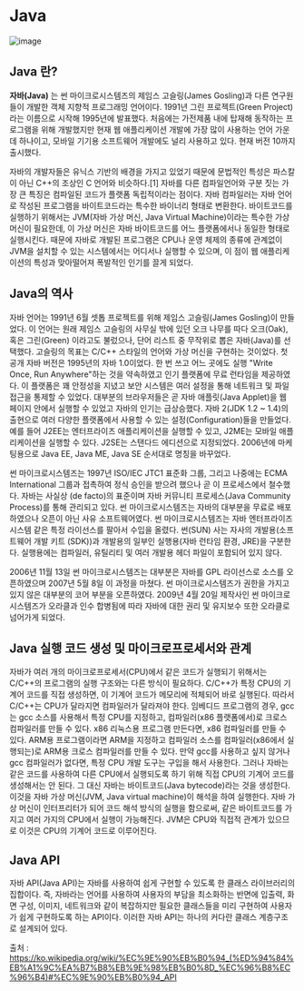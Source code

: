 # Java

![image](https://github.com/siilver94/Java/assets/57824945/d69714b1-0c0c-4a29-9e12-4db0697fb732)


## Java 란?
**자바(Java)** 는 썬 마이크로시스템즈의 제임스 고슬링(James Gosling)과 다른 연구원들이 개발한 객체 지향적 프로그래밍 언어이다. 1991년 그린 프로젝트(Green Project)라는 이름으로 시작해 1995년에 발표했다. 처음에는 가전제품 내에 탑재해 동작하는 프로그램을 위해 개발했지만 현재 웹 애플리케이션 개발에 가장 많이 사용하는 언어 가운데 하나이고, 모바일 기기용 소프트웨어 개발에도 널리 사용하고 있다. 현재 버전 10까지 출시했다.

자바의 개발자들은 유닉스 기반의 배경을 가지고 있었기 때문에 문법적인 특성은 파스칼이 아닌 C++의 조상인 C 언어와 비슷하다.[1] 자바를 다른 컴파일언어와 구분 짓는 가장 큰 특징은 컴파일된 코드가 플랫폼 독립적이라는 점이다. 자바 컴파일러는 자바 언어로 작성된 프로그램을 바이트코드라는 특수한 바이너리 형태로 변환한다. 바이트코드를 실행하기 위해서는 JVM(자바 가상 머신, Java Virtual Machine)이라는 특수한 가상 머신이 필요한데, 이 가상 머신은 자바 바이트코드를 어느 플랫폼에서나 동일한 형태로 실행시킨다. 때문에 자바로 개발된 프로그램은 CPU나 운영 체제의 종류에 관계없이 JVM을 설치할 수 있는 시스템에서는 어디서나 실행할 수 있으며, 이 점이 웹 애플리케이션의 특성과 맞아떨어져 폭발적인 인기를 끌게 되었다.

## Java의 역사

자바 언어는 1991년 6월 셋톱 프로젝트를 위해 제임스 고슬링(James Gosling)이 만들었다. 이 언어는 원래 제임스 고슬링의 사무실 밖에 있던 오크 나무를 따다 오크(Oak), 혹은 그린(Green) 이라고도 불렀으나, 단어 리스트 중 무작위로 뽑은 자바(Java)를 선택했다. 고슬링의 목표는 C/C++ 스타일의 언어와 가상 머신을 구현하는 것이었다. 첫 공개 자바 버전은 1995년의 자바 1.0이었다. 한 번 쓰고 어느 곳에도 실행 "Write Once, Run Anywhere"하는 것을 약속하였고 인기 플랫폼에 무료 런타임을 제공하였다. 이 플랫폼은 꽤 안정성을 지녔고 보안 시스템은 여러 설정을 통해 네트워크 및 파일 접근을 통제할 수 있었다. 대부분의 브라우저들은 곧 자바 애플릿(Java Applet)을 웹 페이지 안에서 실행할 수 있었고 자바의 인기는 급상승했다. 자바 2(JDK 1.2 ~ 1.4)의 출현으로 여러 다양한 플랫폼에서 사용할 수 있는 설정(Configuration)들을 만들었다. 예를 들어 J2EE는 엔터프라이즈 애플리케이션을 실행할 수 있고, J2ME는 모바일 애플리케이션을 실행할 수 있다. J2SE는 스탠다드 에디션으로 지정되었다. 2006년에 마케팅용으로 Java EE, Java ME, Java SE 순서대로 명칭을 바꾸었다.

썬 마이크로시스템즈는 1997년 ISO/IEC JTC1 표준화 그룹, 그리고 나중에는 ECMA International 그룹과 접촉하여 정식 승인을 받으려 했으나 곧 이 프로세스에서 철수했다. 자바는 사실상 (de facto)의 표준이며 자바 커뮤니티 프로세스(Java Community Process)를 통해 관리되고 있다. 썬 마이크로시스템즈는 자바의 대부분을 무료로 배포하였으나 오픈이 아닌 사유 소프트웨어였다. 썬 마이크로시스템즈는 자바 엔터프라이즈 시스템 같은 특정 라이선스를 팔아서 수입을 올렸다. 썬(SUN) 사는 자사의 개발용(소프트웨어 개발 키트 (SDK))과 개발용의 일부인 실행용(자바 런타임 환경, JRE)을 구분한다. 실행용에는 컴파일러, 유틸리티 및 여러 개발용 헤더 파일이 포함되어 있지 않다.

2006년 11월 13일 썬 마이크로시스템즈는 대부분은 자바를 GPL 라이선스로 소스를 오픈하였으며 2007년 5월 8일 이 과정을 마쳤다. 썬 마이크로시스템즈가 권한을 가지고 있지 않은 대부분의 코어 부분을 오픈하였다. 2009년 4월 20일 제작사인 썬 마이크로시스템즈가 오라클과 인수 합병됨에 따라 자바에 대한 권리 및 유지보수 또한 오라클로 넘어가게 되었다.

## Java 실행 코드 생성 및 마이크로프로세서와 관계

자바가 여러 개의 마이크로프로세서(CPU)에서 같은 코드가 실행되기 위해서는 C/C++의 프로그램의 실행 구조와는 다른 방식이 필요하다. C/C++가 특정 CPU의 기계어 코드를 직접 생성하면, 이 기계어 코드가 메모리에 적체되어 바로 실행된다. 따라서 C/C++는 CPU가 달라지면 컴파일러가 달라져야 한다. 임베디드 프로그램의 경우, gcc는 gcc 소스를 사용해서 특정 CPU를 지정하고, 컴파일러(x86 플랫폼에서)로 크로스 컴파일러를 만들 수 있다. x86 리눅스용 프로그램 만든다면, x86 컴파일러를 만들 수 있다. ARM용 프로그램이라면 ARM을 지정하고 컴파일러 소스를 컴파일러(x86에서 실행되는)로 ARM용 크로스 컴파일러를 만들 수 있다. 만약 gcc를 사용하고 싶지 않거나 gcc 컴파일러가 없다면, 특정 CPU 개발 도구는 구입을 해서 사용한다. 그러나 자바는 같은 코드를 사용하여 다른 CPU에서 실행되도록 하기 위해 직접 CPU의 기계어 코드를 생성해서는 안 된다. 그 대신 자바는 바이트코드(Java bytecode)라는 것을 생성한다. 이것을 자바 가상 머신(JVM, Java virtual machine)이 해석을 하여 실행한다. 자바 가상 머신이 인터프리터가 되어 코드 해석 방식의 실행을 함으로써, 같은 바이트코드를 가지고 여러 가지의 CPU에서 실행이 가능해진다. JVM은 CPU와 직접적 관계가 있으므로 이것은 CPU의 기계어 코드로 이루어진다.

## Java API

자바 API(Java API)는 자바를 사용하여 쉽게 구현할 수 있도록 한 클래스 라이브러리의 집합이다. 즉, 자바라는 언어를 사용하여 사용자의 부담을 최소화하는 반면에 입출력, 화면 구성, 이미지, 네트워크와 같이 복잡하지만 필요한 클래스들을 미리 구현하여 사용자가 쉽게 구현하도록 하는 API이다. 이러한 자바 API는 하나의 커다란 클래스 계층구조로 설계되어 있다.


출처 : https://ko.wikipedia.org/wiki/%EC%9E%90%EB%B0%94_(%ED%94%84%EB%A1%9C%EA%B7%B8%EB%9E%98%EB%B0%8D_%EC%96%B8%EC%96%B4)#%EC%9E%90%EB%B0%94_API
